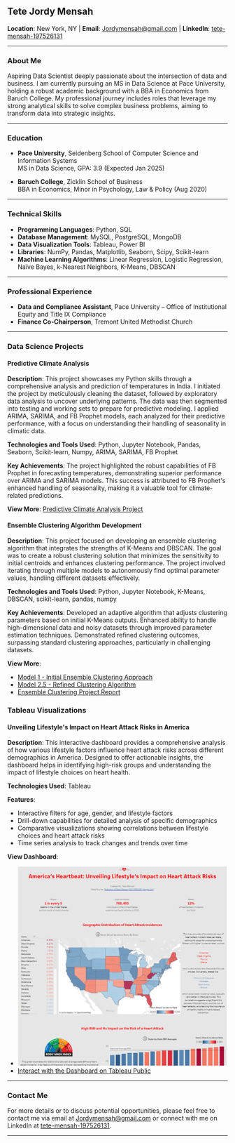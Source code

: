 
## Tete Jordy Mensah
**Location**: New York, NY | **Email**: [Jordymensah@gmail.com](mailto:Jordymensah@gmail.com) | **LinkedIn**: [tete-mensah-197526131](https://www.linkedin.com/in/tete-mensah-197526131)

---

### About Me
Aspiring Data Scientist deeply passionate about the intersection of data and business. I am currently pursuing an MS in Data Science at Pace University, holding a robust academic background with a BBA in Economics from Baruch College. My professional journey includes roles that leverage my strong analytical skills to solve complex business problems, aiming to transform data into strategic insights.

---

### Education
- **Pace University**, Seidenberg School of Computer Science and Information Systems  
  MS in Data Science, GPA: 3.9 (Expected Jan 2025)

- **Baruch College**, Zicklin School of Business  
  BBA in Economics, Minor in Psychology, Law & Policy (Aug 2020)

---

### Technical Skills
- **Programming Languages**: Python, SQL
- **Database Management**: MySQL, PostgreSQL, MongoDB
- **Data Visualization Tools**: Tableau, Power BI
- **Libraries**: NumPy, Pandas, Matplotlib, Seaborn, Scipy, Scikit-learn
- **Machine Learning Algorithms**: Linear Regression, Logistic Regression, Naïve Bayes, k-Nearest Neighbors, K-Means, DBSCAN

---

### Professional Experience
- **Data and Compliance Assistant**, Pace University – Office of Institutional Equity and Title IX Compliance
- **Finance Co-Chairperson**, Tremont United Methodist Church

---

### Data Science Projects
#### Predictive Climate Analysis
**Description**: This project showcases my Python skills through a comprehensive analysis and prediction of temperatures in India. I initiated the project by meticulously cleaning the dataset, followed by exploratory data analysis to uncover underlying patterns. The data was then segmented into testing and working sets to prepare for predictive modeling. I applied ARIMA, SARIMA, and FB Prophet models, each analyzed for their predictive performance, with a focus on understanding their handling of seasonality in climatic data.

**Technologies and Tools Used**: Python, Jupyter Notebook, Pandas, Seaborn, Scikit-learn, Numpy, ARIMA, SARIMA, FB Prophet

**Key Achievements**: The project highlighted the robust capabilities of FB Prophet in forecasting temperatures, demonstrating superior performance over ARIMA and SARIMA models. This success is attributed to FB Prophet's enhanced handling of seasonality, making it a valuable tool for climate-related predictions.

**View More**: [Predictive Climate Analysis Project](https://github.com/MrBaruch225/portfolio/blob/e25b086e9e3750e06bdb69dfc83144d9842aa6ad/Predictive%20Climate%20Analysis%20Python%20Project.pdf)

#### Ensemble Clustering Algorithm Development
**Description**: This project focused on developing an ensemble clustering algorithm that integrates the strengths of K-Means and DBSCAN. The goal was to create a robust clustering solution that minimizes the sensitivity to initial centroids and enhances clustering performance. The project involved iterating through multiple models to autonomously find optimal parameter values, handling different datasets effectively.

**Technologies and Tools Used**: Python, Jupyter Notebook, K-Means, DBSCAN, scikit-learn, pandas, numpy

**Key Achievements**: Developed an adaptive algorithm that adjusts clustering parameters based on initial K-Means outputs. Enhanced ability to handle high-dimensional data and noisy datasets through improved parameter estimation techniques. Demonstrated refined clustering outcomes, surpassing standard clustering approaches, particularly in challenging datasets.

**View More**:
- [Model 1 - Initial Ensemble Clustering Approach](https://github.com/MrBaruch225/portfolio/blob/e25b086e9e3750e06bdb69dfc83144d9842aa6ad/Model%201-%20Algorithms%20for%20Data%20Science%20Final%20Project%20(1).ipynb)
- [Model 2.5 - Refined Clustering Algorithm](https://github.com/MrBaruch225/portfolio/blob/aa4c144b793045e842a7166a2065fc48b8b53d2a/Model%202.5-%20Algorithms%20for%20Data%20Science%20Final%20Project.ipynb)
- [Ensemble Clustering Project Report](https://github.com/MrBaruch225/portfolio/blob/e25b086e9e3750e06bdb69dfc83144d9842aa6ad/Ensemble%20Clustering.pdf)

### Tableau Visualizations
#### Unveiling Lifestyle's Impact on Heart Attack Risks in America
**Description**: This interactive dashboard provides a comprehensive analysis of how various lifestyle factors influence heart attack risks across different demographics in America. Designed to offer actionable insights, the dashboard helps in identifying high-risk groups and understanding the impact of lifestyle choices on heart health.

**Technologies Used**: Tableau

**Features**:
- Interactive filters for age, gender, and lifestyle factors
- Drill-down capabilities for detailed analysis of specific demographics
- Comparative visualizations showing correlations between lifestyle choices and heart attack risks
- Time series analysis to track changes and trends over time

**View Dashboard**:
- ![Dashboard Screenshot](https://github.com/MrBaruch225/portfolio/blob/8b2c985a815ab2c844c059653f2a89723110f7d1/Screenshot%202024-04-29%20173126.png)
- [Interact with the Dashboard on Tableau Public](https://public.tableau.com/views/UnveilingLifestylesImpactonHeartAttackRisksinAmerica/FinalDashboard?:language=en-US&:sid=&:display_count=n&:origin=viz_share_link)

---

### Contact Me
For more details or to discuss potential opportunities, please feel free to contact me via email at [Jordymensah@gmail.com](mailto:Jordymensah@gmail.com) or connect with me on LinkedIn at [tete-mensah-197526131](https://www.linkedin.com/in/tete-mensah-197526131).

---


